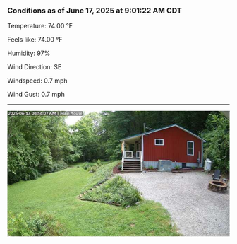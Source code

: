 ### Conditions as of June 17, 2025 at 9:01:22 AM CDT 

Temperature: 74.00 &deg;F

Feels like: 74.00 &deg;F

Humidity: 97%

Wind Direction: SE

Windspeed: 0.7 mph

Wind Gust: 0.7 mph

---

<img src="./images/latest.jpeg"/>

